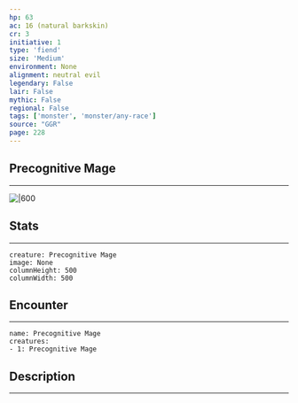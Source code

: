 ```yaml
---
hp: 63
ac: 16 (natural barkskin)
cr: 3
initiative: 1
type: 'fiend'    
size: 'Medium'
environment: None
alignment: neutral evil
legendary: False
lair: False
mythic: False
regional: False
tags: ['monster', 'monster/any-race']
source: "GGR"
page: 228
---
```


## Precognitive Mage
---

![|600](D:/Program%20Files/5e.tools/img/bestiary/GGR/Precognitive%20Mage.jpg)

## Stats
---

```statblock
creature: Precognitive Mage
image: None
columnHeight: 500
columnWidth: 500
```

## Encounter
---

```encounter-table
name: Precognitive Mage
creatures:
- 1: Precognitive Mage
```

## Description
---




